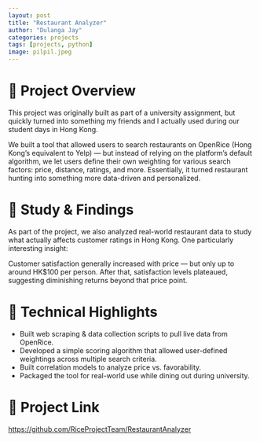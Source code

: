 ```yaml
---
layout: post
title: "Restaurant Analyzer"
author: "Dulanga Jay"
categories: projects
tags: [projects, python]
image: pilpil.jpeg
---
```


# 📝 Project Overview

This project was originally built as part of a university assignment, but quickly turned into something my friends and I actually used during our student days in Hong Kong.

We built a tool that allowed users to search restaurants on OpenRice (Hong Kong’s equivalent to Yelp) — but instead of relying on the platform’s default algorithm, we let users define their own weighting for various search factors: price, distance, ratings, and more. Essentially, it turned restaurant hunting into something more data-driven and personalized.

# 🔬 Study & Findings

As part of the project, we also analyzed real-world restaurant data to study what actually affects customer ratings in Hong Kong.
One particularly interesting insight:

Customer satisfaction generally increased with price — but only up to around HK$100 per person. After that, satisfaction levels plateaued, suggesting diminishing returns beyond that price point.

# 🔧 Technical Highlights
- Built web scraping & data collection scripts to pull live data from OpenRice.
- Developed a simple scoring algorithm that allowed user-defined weightings across multiple search criteria.
- Built correlation models to analyze price vs. favorability.
- Packaged the tool for real-world use while dining out during university.

# 🔗 Project Link
https://github.com/RiceProjectTeam/RestaurantAnalyzer